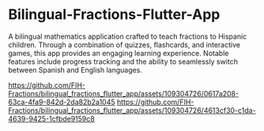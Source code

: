 # Bilingual-Fractions-Flutter-App

A bilingual mathematics application crafted to teach fractions to Hispanic children. Through a combination of quizzes, flashcards, and interactive games, this app provides an engaging learning experience. Notable features include progress tracking and the ability to seamlessly switch between Spanish and English languages.


https://github.com/FIH-Fractions/bilingual_fractions_flutter_app/assets/109304726/0617a208-63ca-4fa9-842d-2da82b2a1045
https://github.com/FIH-Fractions/bilingual_fractions_flutter_app/assets/109304726/4613cf30-c1da-4639-9425-1cfbde9159c8



